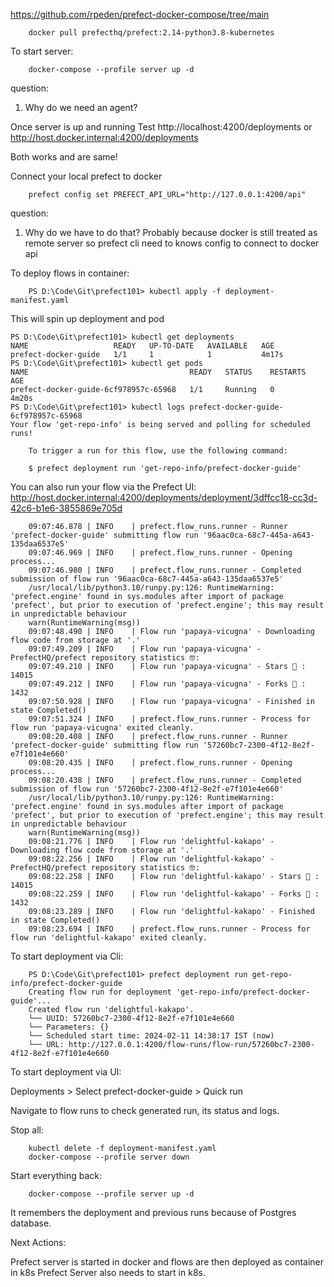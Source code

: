 https://github.com/rpeden/prefect-docker-compose/tree/main

        docker pull prefecthq/prefect:2.14-python3.8-kubernetes


To start server: 

        docker-compose --profile server up -d

question:
1. Why do we need an agent?


Once server is up and running
Test
        http://localhost:4200/deployments
or
        http://host.docker.internal:4200/deployments

Both works and are same!

Connect your local prefect to docker

        prefect config set PREFECT_API_URL="http://127.0.0.1:4200/api"

question:
1. Why do we have to do that?
  Probably because docker is still treated as remote server so prefect cli need to knows config to connect to docker api

To deploy flows in container:

        PS D:\Code\Git\prefect101> kubectl apply -f deployment-manifest.yaml

This will spin up deployment and pod

    PS D:\Code\Git\prefect101> kubectl get deployments               
    NAME                   READY   UP-TO-DATE   AVAILABLE   AGE
    prefect-docker-guide   1/1     1            1           4m17s
    PS D:\Code\Git\prefect101> kubectl get pods
    NAME                                    READY   STATUS    RESTARTS   AGE
    prefect-docker-guide-6cf978957c-65968   1/1     Running   0          4m20s
    PS D:\Code\Git\prefect101> kubectl logs prefect-docker-guide-6cf978957c-65968
    Your flow 'get-repo-info' is being served and polling for scheduled runs!

        To trigger a run for this flow, use the following command:

        $ prefect deployment run 'get-repo-info/prefect-docker-guide'

You can also run your flow via the Prefect UI: http://host.docker.internal:4200/deployments/deployment/3dffcc18-cc3d-42c6-b1e6-3855869e705d

        09:07:46.878 | INFO    | prefect.flow_runs.runner - Runner 'prefect-docker-guide' submitting flow run '96aac0ca-68c7-445a-a643-135daa6537e5'
        09:07:46.969 | INFO    | prefect.flow_runs.runner - Opening process...
        09:07:46.980 | INFO    | prefect.flow_runs.runner - Completed submission of flow run '96aac0ca-68c7-445a-a643-135daa6537e5'
        /usr/local/lib/python3.10/runpy.py:126: RuntimeWarning: 'prefect.engine' found in sys.modules after import of package 'prefect', but prior to execution of 'prefect.engine'; this may result in unpredictable behaviour
        warn(RuntimeWarning(msg))
        09:07:48.490 | INFO    | Flow run 'papaya-vicugna' - Downloading flow code from storage at '.'
        09:07:49.209 | INFO    | Flow run 'papaya-vicugna' - PrefectHQ/prefect repository statistics 🤓:
        09:07:49.210 | INFO    | Flow run 'papaya-vicugna' - Stars 🌠 : 14015
        09:07:49.212 | INFO    | Flow run 'papaya-vicugna' - Forks 🍴 : 1432
        09:07:50.928 | INFO    | Flow run 'papaya-vicugna' - Finished in state Completed()
        09:07:51.324 | INFO    | prefect.flow_runs.runner - Process for flow run 'papaya-vicugna' exited cleanly.
        09:08:20.408 | INFO    | prefect.flow_runs.runner - Runner 'prefect-docker-guide' submitting flow run '57260bc7-2300-4f12-8e2f-e7f101e4e660'
        09:08:20.435 | INFO    | prefect.flow_runs.runner - Opening process...
        09:08:20.438 | INFO    | prefect.flow_runs.runner - Completed submission of flow run '57260bc7-2300-4f12-8e2f-e7f101e4e660'
        /usr/local/lib/python3.10/runpy.py:126: RuntimeWarning: 'prefect.engine' found in sys.modules after import of package 'prefect', but prior to execution of 'prefect.engine'; this may result in unpredictable behaviour
        warn(RuntimeWarning(msg))
        09:08:21.776 | INFO    | Flow run 'delightful-kakapo' - Downloading flow code from storage at '.'
        09:08:22.256 | INFO    | Flow run 'delightful-kakapo' - PrefectHQ/prefect repository statistics 🤓:
        09:08:22.258 | INFO    | Flow run 'delightful-kakapo' - Stars 🌠 : 14015
        09:08:22.259 | INFO    | Flow run 'delightful-kakapo' - Forks 🍴 : 1432
        09:08:23.289 | INFO    | Flow run 'delightful-kakapo' - Finished in state Completed()
        09:08:23.694 | INFO    | prefect.flow_runs.runner - Process for flow run 'delightful-kakapo' exited cleanly.



To start deployment via Cli:

        
        PS D:\Code\Git\prefect101> prefect deployment run get-repo-info/prefect-docker-guide
        Creating flow run for deployment 'get-repo-info/prefect-docker-guide'...
        Created flow run 'delightful-kakapo'.
        └── UUID: 57260bc7-2300-4f12-8e2f-e7f101e4e660
        └── Parameters: {}
        └── Scheduled start time: 2024-02-11 14:38:17 IST (now)
        └── URL: http://127.0.0.1:4200/flow-runs/flow-run/57260bc7-2300-4f12-8e2f-e7f101e4e660

To start deployment via UI:

Deployments > Select prefect-docker-guide > Quick run

Navigate to flow runs to check generated run, its status and logs.


Stop all:

        kubectl delete -f deployment-manifest.yaml 
        docker-compose --profile server down 

Start everything back:

        docker-compose --profile server up -d

It remembers the deployment and previous runs because of Postgres database.

Next Actions:

Prefect server is started in docker and flows are then deployed as container in k8s
Prefect Server also needs to start in k8s.